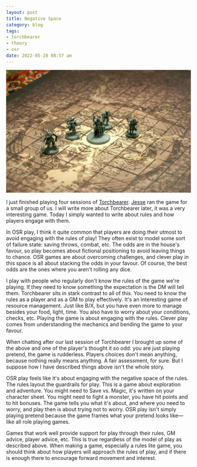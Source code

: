 ```yaml
---
layout: post
title: Negative Space
category: blog
tags:
- torchbearer
- theory
- osr
date: 2022-05-28 08:57 am
---
```


![Kingdom Death, why not](/assets/img/kingdom-death-kingsman.jpg)

I just finished playing four sessions of [Torchbearer][]. [Jesse][] ran the game for a small group of us. I will write more about Torchbearer later, it was a very interesting game. Today I simply wanted to write about rules and how players engage with them. 

In OSR play, I think it quite common that players are doing their utmost to avoid engaging with the rules of play! They often exist to model some sort of failure state: saving throws, combat, etc. The odds are in the house's favour, so play becomes about fictional positioning to avoid leaving things to chance. OSR games are about overcoming challenges, and clever play in this space is all about stacking the odds in your favour. Of course, the best odds are the ones where you aren't rolling any dice.

I play with people who regularly don't know the rules of the game we're playing. If they need to know something the expectation is the DM will tell them. Torchbearer sits in stark contrast to all of this. You need to know the rules as a player and as a GM to play effectively. It's an interesting game of resource management. Just like B/X, but you have even more to manage besides your food, light, time. You also have to worry about your conditions, checks, etc. Playing the game is about engaging with the rules. Clever play comes from understanding the mechanics and bending the game to your favour.

When chatting after our last session of Torchbearer I brought up some of the above and one of the player's thought it so odd: you are just playing pretend, the game is rudderless. Players choices don't mean anything, because nothing really means anything. A fair assessment, for sure. But I suppose how I have described things above isn't the whole story.

OSR play feels like it's about engaging with the negative space of the rules. The rules layout the guardrails for play. This is a game about exploration and adventure. You might need to Save vs. Magic, it's written on your character sheet. You might need to fight a monster, you have hit points and to hit bonuses. The game tells you what it's about, and where you need to worry, and play then is about trying not to worry. OSR play isn't simply playing pretend because the game frames what your pretend looks like—like all role playing games.

Games that work well provide support for play through their rules, GM advice, player advice, etc. This is true regardless of the model of play as described above. When making a game, especially a rules lite game, you should think about how players will approach the rules of play, and if there is enough there to encourage forward movement and interest.


[torchbearer]: https://www.torchbearerrpg.com
[jesse]: https://twitter.com/jesseabe